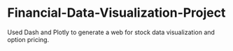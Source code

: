 # Financial-Data-Visualization-Project

 Used Dash and Plotly to generate a web for stock data visualization and option pricing.
